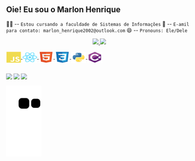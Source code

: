 ## Oie! Eu sou o Marlon Henrique

👨‍💻 -- ```Estou cursando a faculdade de Sistemas de Informações```
📧 -- ```E-amil para contato: marlon_henrique2002@outlook.com```
😄 -- ```Pronouns: Ele/Dele```


<div align="center">
 <a href="https://github.com/Marlonhenrique10", >
 <img altura="180em" src="https://github-readme-stats.vercel.app/api?username=Marlonhenrique&show_icons=true&theme=tokyonight&include_all_commits=false&count_private=true"/>
 <img altura="180em" src="https://github-readme-stats.vercel.app/api/top-langs/?username=Marlonhenrique&layout=compact&langs_count=7&theme=tokyonight"/>
</div>
<div style="display: inline_block"><br>
 <img align="center" alt="Marlon-Js" height="30" width="40" src="https://raw.githubusercontent.com/devicons/devicon/master/icons/javascript/javascript-plain.svg">
 <img align="center" alt="Marlon-React" height="30" width="40" src="https://raw.githubusercontent.com/devicons/devicon/master/icons/react/react-original.svg">
 <img align="center" alt="Marlon-HTML" height="30" width="40" src="https://raw.githubusercontent.com/devicons/devicon/master/icons/html5/html5-original.svg">
 <img align="center" alt="Marlon-CSS" height="30" width="40" src="https://raw.githubusercontent.com/devicons/devicon/master/icons/css3/css3-original.svg">
 <img align="center" alt="Marlon-Python" height="30" width="40" src="https://raw.githubusercontent.com/devicons/devicon/master/icons/python/python-original.svg">
 <img align="center" alt="Marlon-Csharp"height="30"width="40" src="https://raw.githubusercontent.com/devicons/devicon/master/icons/csharp/csharp-original.svg">
</div>
  
 ##
  
 <div>
   <a href="https://instagram.com/Marlon Henrique" target="_blank"><img src="https://img.shields.io/badge/-Instagram-%23E4405F?style=for-the-badge&logo=instagram&logoColor=white" target="_blank"></a>
  <a href = "mailto:contatomarlon_henrique2002@outlook.com"><img src="https://img.shields.io/badge/-Gmail-%23333?style=for-the-badge&logo=gmail&logoColor=white" target="_blank"></a>
  <a href="https://www.linkedin.com/in/marlon-henrique-1ba1841a4" target="_blank"><img src="https://img.shields.io/badge/-LinkedIn-%230077B5?style=for-the-badge&logo=linkedin&logoColor=white" target="_blank"></a> 
 </div>
  
![Snake animation](https://github.com/Marlonhenrique10/Marlonhenrique/blob/output/github-contribution-grid-snake.svg)
